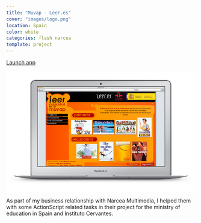 ```yaml
---
title: "Muvap - Leer.es"
cover: "images/logo.png"
location: Spain
color: white
categories: flash narcea
template: project
---
```


<p class="align-center">
<a class="btn" href="http://work.joanmira.com/desktop/muvap/" target="_blank">Launch app</a>
</p>

![](./images/1.jpg)

As part of my business relationship with Narcea Multimedia, I helped them with some ActionScript related tasks in their project for the ministry of education in Spain and Instituto Cervantes.
